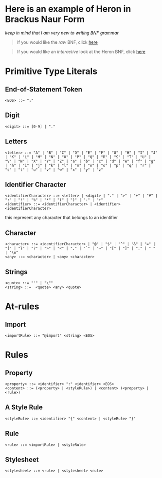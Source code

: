 # Here is an example of Heron in Brackus Naur Form

*keep in mind that I am very new to writing BNF grammar*
> If you would like the *raw* BNF, click [here](heron.bnf)

> If you would like an *interactive* look at the Heron BNF, click [here](https://bnfplayground.pauliankline.com/?bnf=%3CEOS%3E%20%3A%3A%3D%20%22%3B%22%0A%0A%3Cdigit%3E%20%3A%3A%3D%20%5B0-9%5D%20%7C%20%22.%22%0A%3Cletter%3E%20%3A%3A%3D%20%22A%22%20%7C%20%22B%22%20%7C%20%22C%22%20%7C%20%22D%22%20%7C%20%22E%22%20%7C%20%22F%22%20%7C%20%22G%22%20%7C%20%22H%22%20%7C%20%22I%22%20%7C%20%22J%22%20%7C%20%22K%22%20%7C%20%22L%22%20%7C%20%22M%22%20%7C%20%22N%22%20%7C%20%22O%22%20%7C%20%22P%22%20%7C%20%22Q%22%20%7C%20%22R%22%20%7C%20%22S%22%20%7C%20%22T%22%20%7C%20%22U%22%20%7C%20%22V%22%20%7C%20%22W%22%20%7C%20%22X%22%20%7C%20%22Y%22%20%7C%20%22Z%22%20%7C%20%22a%22%20%7C%20%22b%22%20%7C%20%22c%22%20%7C%20%22d%22%20%7C%20%22e%22%20%7C%20%22f%22%20%7C%20%22g%22%20%7C%20%22h%22%20%7C%20%22i%22%20%7C%20%22j%22%20%7C%20%22k%22%20%7C%20%22l%22%20%7C%20%22m%22%20%7C%20%22n%22%20%7C%20%22o%22%20%7C%20%22p%22%20%7C%20%22q%22%20%7C%20%22r%22%20%7C%20%22s%22%20%7C%20%22t%22%20%7C%20%22u%22%20%7C%20%22v%22%20%7C%20%22w%22%20%7C%20%22x%22%20%7C%20%22y%22%20%7C%20%22z%22%0A%0A%3CidentifierCharacter%3E%20%3A%3A%3D%20%3Cletter%3E%20%7C%20%3Cdigit%3E%20%7C%20%22.%22%20%7C%20%22%3E%22%20%7C%20%22%2B%22%20%7C%20%22%23%22%20%7C%20%22%3A%22%20%7C%20%22!%22%20%7C%20%22%25%22%20%7C%20%22*%22%20%7C%20%22(%22%20%7C%20%22)%22%20%7C%20%22-%22%20%7C%20%22%2B%22%0A%3Cidentifier%3E%20%3A%3A%3D%20%3CidentifierCharacter%3E%20%7C%20%3Cidentifier%3E%20%3CidentifierCharacter%3E%0A%0A%3Ccharacter%3E%20%3A%3A%3D%20%3CidentifierCharacter%3E%20%7C%20%22%40%22%20%7C%20%22%24%22%20%7C%20%22%5E%22%20%7C%20%22%26%22%20%7C%20%22%3D%22%20%7C%20%22%7B%22%20%7C%20%22%7D%22%20%7C%20%22%3F%22%20%7C%20%22%3E%22%20%7C%20%22%3C%22%20%7C%20%22%2C%22%20%7C%20%22%60%22%20%7C%20%22~%22%20%7C%20%22%5B%22%20%7C%20%22%5D%22%20%7C%20%22%3B%22%20%7C%20%22%20%22%20%7C%20%22%5Cn%22%0A%3Cany%3E%20%3A%3A%3D%20%3Ccharacter%3E%20%7C%20%3Cany%3E%20%3Ccharacter%3E%0A%0A%3Cquote%3E%20%3A%3A%3D%20%22%27%22%20%7C%20%22%5C%22%22%0A%3Cstring%3E%20%3A%3A%3D%20%20%3Cquote%3E%20%3Cany%3E%20%3Cquote%3E%0A%0A%3Cimport%3E%20%3A%3A%3D%20%22%40import%22%20%3Cstring%3E%20%3CEOS%3E%0A%0A%3Cproperty%3E%20%3A%3A%3D%20%3Cidentifier%3E%20%22%3A%22%20%3Cidentifier%3E%20%3CEOS%3E%0A%3Ccontent%3E%20%3A%3A%3D%20(%3Cproperty%3E%20%7C%20%3CstyleRule%3E)%20%7C%20%3Ccontent%3E%20(%3Cproperty%3E%20%7C%20%3Crule%3E)%0A%0A%3CstyleRule%3E%20%3A%3A%3D%20%3Cidentifier%3E%20%22%7B%22%20%3Ccontent%3E%20%7C%20%3CstyleRule%3E%20%22%7D%22%0A%0A%3Crule%3E%20%3A%3A%3D%20%3Cimport%3E%20%7C%20%3CstyleRule%3E%0A%3Cstylesheet%3E%20%3A%3A%3D%20%3Crule%3E%20%7C%20%3Cstylesheet%3E%20%3Crule%3E&name=)

# Primitive Type Literals

## End-of-Statement Token

```
<EOS> ::= ";"
```

## Digit

```
<digit> ::= [0-9] | "."
```

## Letters

```
<letter> ::= "A" | "B" | "C" | "D" | "E" | "F" | "G" | "H" | "I" | "J" | "K" | "L" | "M" | "N" | "O" | "P" | "Q" | "R" | "S" | "T" | "U" | "V" | "W" | "X" | "Y" | "Z" | "a" | "b" | "c" | "d" | "e" | "f" | "g" | "h" | "i" | "j" | "k" | "l" | "m" | "n" | "o" | "p" | "q" | "r" | "s" | "t" | "u" | "v" | "w" | "x" | "y" | "z"
```

## Identifier Character

```
<identifierCharacter> ::= <letter> | <digit> | "." | ">" | "+" | "#" | ":" | "!" | "%" | "*" | "(" | ")" | "-" | "+"
<identifier> ::= <identifierCharacter> | <identifier> <identifierCharacter>
```

this represent any character that belongs to an identifier

## Character

```
<character> ::= <identifierCharacter> | "@" | "$" | "^" | "&" | "=" | "{" | "}" | "?" | ">" | "<" | "," | "`" | "~" | "[" | "]" | ";" | " " | "\n"
<any> ::= <character> | <any> <character>
```

## Strings

```
<quote> ::= "'" | "\""
<string> ::=  <quote> <any> <quote>
```

# At-rules

## Import

```
<importRule> ::= "@import" <string> <EOS>
```

# Rules

## Property

```
<property> ::= <identifier> ":" <identifier> <EOS>
<content> ::= (<property> | <styleRule>) | <content> (<property> | <rule>)
```

## A Style Rule

```
<styleRule> ::= <identifier> "{" <content> | <styleRule> "}"
```

## Rule

```
<rule> ::= <importRule> | <styleRule>
```

## Stylesheet

```
<stylesheet> ::= <rule> | <stylesheet> <rule>
```
